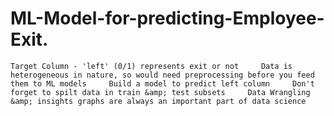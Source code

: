 # ML-Model-for-predicting-Employee-Exit.
    Target Column - 'left' (0/1) represents exit or not     Data is heterogeneous in nature, so would need preprocessing before you feed them to ML models     Build a model to predict left column     Don't forget to spilt data in train &amp; test subsets     Data Wrangling &amp; insights graphs are always an important part of data science

